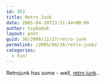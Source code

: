 ```yaml
---
id: 363
title: Retro Junk
date: 2005-04-28T13:51:44+00:00
author: tsykoduk
layout: post
guid: 30/2008/12/27/retro-junk
permalink: /2005/04/28/retro-junk/
categories:
  - Fun!
---
```

Retrojunk has some - well, <a href="http://www.retrojunk.com/">retro junk</a>..